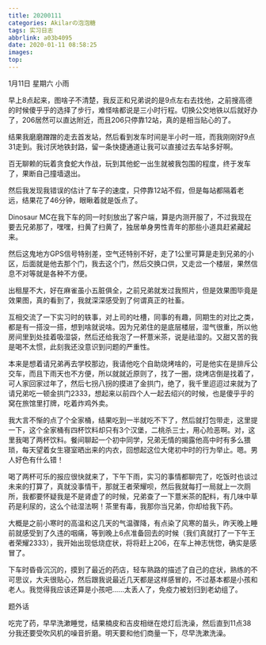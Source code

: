 ```yaml
---
title: 20200111
categories: Akilarの泡泡糖
tags: 实习日志
abbrlink: a03b4095
date: 2020-01-11 08:58:25
images:
top:
---
```

1月11日 星期六 小雨

早上8点起来，图啥子不清楚，我反正和兄弟说的是9点左右去找他，之前搜高德的时候傻乎乎的选择了步行，难怪啥都说是三小时行程。切换公交地铁以后就好办了，206居然可以直达附近，而且206只停靠12站，真的是相当贴心的了。

结果我磨磨蹭蹭的走去首发站，然后看到发车时间是半小时一班，而我刚刚好9点31走到。我讨厌地铁封路，留一条快捷通道让我可以直接过去车站多好啊。

百无聊赖的玩着贪食蛇大作战，玩到其他蛇一出生就被我包围的程度，终于发车了，果断自己撞墙退出。

然后我发现我错误的估计了车子的速度，只停靠12站不假，但是每站都隔着老远，结果花了46分钟，眼瞅着就是饭点了。

Dinosaur MC在我下车的同一时刻放出了客户端，算是内测开服了，不过我现在要去兄弟那了，嘿嘿，扫黄了扫黄了，独居单身男性青年的那些小道具赶紧藏起来。

然后这鬼地方GPS信号特别差，空气还特别不好，走了1公里可算是走到兄弟的小区，后面就是他去那个门，我去这个门，然后交换口供，又走岔一个楼层，果然信息不对等就是各种不方便。

出租屋不大，好在麻雀虽小五脏俱全，之前兄弟就发过我照片，但是效果图毕竟是效果图，真的看到了，我就深深感受到了何谓真正的社畜。

互相交流了一下实习时的轶事，对上司的吐槽，同事的有趣，同期生的对比之类，都是有一搭没一搭，想到啥就说啥。因为兄弟住的是底层楼层，湿气很重，所以他房间里到处挂着吸湿袋，然后还给我泡了一杯薏米茶，说是祛湿的。又甜又苦的我是喝不太惯，此刻我还没意识到问题的严重性。

本来是想着请兄弟再去学校那边，我请他吃个自助烧烤啥的，可是他实在是排斥公交车，而且下雨天也不方便，所以就就近原则了，找了一圈，烧烤店倒是找着了，可人家回家过年了，然后七拐八拐的摸进了金拱门，绝了，我千里迢迢过来就为了请兄弟吃一顿金拱门2333，想起来以前四个人一起去绍兴的时候，也是傻乎乎的窝在旅馆里打牌，吃着炸鸡外卖。

我大言不惭的点了个全家桶，结果吃到一半就吃不下了，然后就打包带走，这里提一下，这个全家桶有四杯饮料却只有3个汉堡，二桃杀三士，用心险恶啊。对，这里我喝了两杯饮料。餐间聊起一个初中同学，兄弟无情的揭露他高中时有多么猥琐，每天望着女生寝室晒出来的内衣，回想起这位大佬初中时的行为举止。嗯。男人好色有什么错！

喝了两杯可乐的报应很快就来了，下午下雨，实习的事情都聊完了，吃饭时也谈过未来的打算了，真就没事情干，那就王者荣耀呗，然后我就每打一局就上一次厕所，我都要怀疑我是不是肾虚了的时候，兄弟查了一下薏米茶的配料，有几味中草药是利尿的，这么个祛湿法啊！茶里有毒，我那你当兄弟，你却给我下药。

大概是之前小寒时的高温和这几天的气温骤降，有点染了风寒的苗头，昨天晚上睡前就感受到了久违的咽痛，等到晚上6点准备回去的时候（我们真就打了一下午王者荣耀2333），我开始出现低烧症状，将将赶上206，在车上神志恍惚，确实是感冒了。

下车时昏昏沉沉的，摸到了最近的药店，轻车熟路的描述了自己的症状，熟练的不可思议，大夫很贴心，然后跟我说最近几天都是这样感冒的，不过基本都是小孩和老人。我觉得我应该还算是小孩吧......太丢人了，免疫力被划归到老幼组了。

题外话

吃完了药，早早洗漱睡觉，结果楠皮和吉皮相继在熄灯后洗澡，然后直到11点38分我还要受吹风机的噪音折磨。明天要和他们商量一下，尽早洗漱洗澡。

